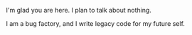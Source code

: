 I'm glad you are here. I plan to talk about nothing.

I am a bug factory, and I write legacy code for my future self.
